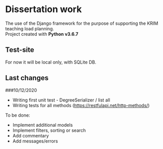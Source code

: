 # Dissertation work

The use of the Django framework for the purpose of supporting the KRIM teaching load planning.\
Project created with **Python v3.6.7**

## Test-site

For now it will be local only, with SQLite DB.

## Last changes
###10/12/2020

- Writing first unit test - DegreeSerializer / list all
- Writing tests for all methods (https://restfulapi.net/http-methods/)

To be done:

- Implement additional models
- Implement filters, sorting or search
- Add commentary
- Add messages/errors
